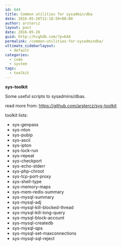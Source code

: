 ```yaml
---
id: 644
title: Common utilities for sysadmin/dba
date: 2016-05-26T12:18:59+08:00
author: arstercz
layout: post
date: 2016-05-26
guid: http://highdb.com/?p=644
permalink: /common-utilities-for-sysadmindba/
ultimate_sidebarlayout:
  - default
categories:
  - code
  - system
tags:
  - toolkit
---
```

<strong>sys-toolkit</strong>

Some useful scripts to sysadmins/dbas.

read more from:
<a href="https://github.com/arstercz/sys-toolkit">https://github.com/arstercz/sys-toolkit</a>

toolkit lists:
<ul>
   <li>sys-genpass</li>
   <li>sys-nton</li>
   <li>sys-pubip</li>
   <li>sys-ascii</li>
   <li>sys-ipton</li>
   <li>sys-lock-run</li>
   <li>sys-repeat</li>
   <li>sys-checkport</li>
   <li>sys-echo-stderr</li>
   <li>sys-php-chroot</li>
   <li>sys-tcp-port-proxy</li>
   <li>sys-shell-type</li>
   <li>sys-memory-maps</li>
   <li>sys-mem-redis-summary</li>
   <li>sys-mysql-summary</li>
   <li>sys-mysql-adj</li>
   <li>sys-mysql-kill-blocked-thread</li>
   <li>sys-mysql-kill-long-query</li>
   <li>sys-mysql-block-account</li>
   <li>sys-mysql-createdb</li>
   <li>sys-mysql-qps</li>
   <li>sys-mysql-set-maxconnections</li>
   <li>sys-mysql-sql-reject</li>
</ul>
